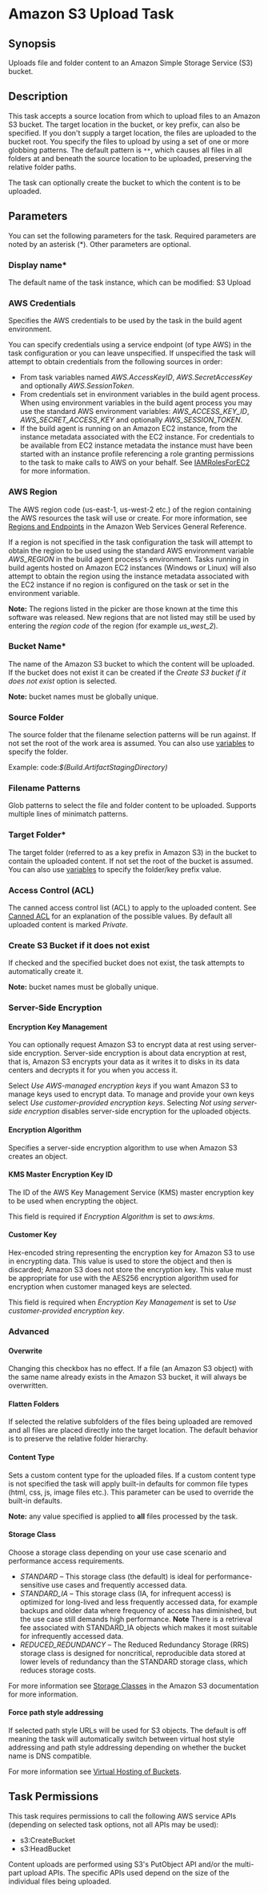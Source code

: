 # Amazon S3 Upload Task<a name="s3-upload"></a>

## Synopsis<a name="synopsis"></a>

Uploads file and folder content to an Amazon Simple Storage Service \(S3\) bucket\.

## Description<a name="description"></a>

This task accepts a source location from which to upload files to an Amazon S3 bucket\. The target location in the bucket, or key prefix, can also be specified\. If you don't supply a target location, the files are uploaded to the bucket root\. You specify the files to upload by using a set of one or more globbing patterns\. The default pattern is `**`, which causes all files in all folders at and beneath the source location to be uploaded, preserving the relative folder paths\.

The task can optionally create the bucket to which the content is to be uploaded\.

## Parameters<a name="parameters"></a>

You can set the following parameters for the task\. Required parameters are noted by an asterisk \(\*\)\. Other parameters are optional\.

### Display name\*<a name="display-name"></a>

The default name of the task instance, which can be modified: S3 Upload

### AWS Credentials<a name="aws-credentials"></a>

Specifies the AWS credentials to be used by the task in the build agent environment\.

You can specify credentials using a service endpoint \(of type AWS\) in the task configuration or you can leave unspecified\. If unspecified the task will attempt to obtain credentials from the following sources in order:
+ From task variables named *AWS\.AccessKeyID*, *AWS\.SecretAccessKey* and optionally *AWS\.SessionToken*\.
+ From credentials set in environment variables in the build agent process\. When using environment variables in the build agent process you may use the standard AWS environment variables: *AWS\_ACCESS\_KEY\_ID*, *AWS\_SECRET\_ACCESS\_KEY* and optionally *AWS\_SESSION\_TOKEN*\.
+ If the build agent is running on an Amazon EC2 instance, from the instance metadata associated with the EC2 instance\. For credentials to be available from EC2 instance metadata the instance must have been started with an instance profile referencing a role granting permissions to the task to make calls to AWS on your behalf\. See [IAMRolesForEC2](https://docs.aws.amazon.com/IAM/latest/UserGuide/id_roles_use_switch-role-ec2.html) for more information\.

### AWS Region<a name="aws-region"></a>

The AWS region code \(us\-east\-1, us\-west\-2 etc\.\) of the region containing the AWS resources the task will use or create\. For more information, see [Regions and Endpoints](https://docs.aws.amazon.com/general/latest/gr/rande.html) in the Amazon Web Services General Reference\.

If a region is not specified in the task configuration the task will attempt to obtain the region to be used using the standard AWS environment variable *AWS\_REGION* in the build agent process's environment\. Tasks running in build agents hosted on Amazon EC2 instances \(Windows or Linux\) will also attempt to obtain the region using the instance metadata associated with the EC2 instance if no region is configured on the task or set in the environment variable\.

 **Note:** The regions listed in the picker are those known at the time this software was released\. New regions that are not listed may still be used by entering the *region code* of the region \(for example *us\_west\_2*\)\.

### Bucket Name\*<a name="bucket-name"></a>

The name of the Amazon S3 bucket to which the content will be uploaded\. If the bucket does not exist it can be created if the *Create S3 bucket if it does not exist* option is selected\.

 **Note:** bucket names must be globally unique\.

### Source Folder<a name="source-folder"></a>

The source folder that the filename selection patterns will be run against\. If not set the root of the work area is assumed\. You can also use [variables](https://go.microsoft.com/fwlink/?LinkID=550988) to specify the folder\.

Example: code:*$\(Build\.ArtifactStagingDirectory\)* 

### Filename Patterns<a name="filename-patterns"></a>

Glob patterns to select the file and folder content to be uploaded\. Supports multiple lines of minimatch patterns\.

### Target Folder\*<a name="target-folder"></a>

The target folder \(referred to as a key prefix in Amazon S3\) in the bucket to contain the uploaded content\. If not set the root of the bucket is assumed\. You can also use [variables](https://go.microsoft.com/fwlink/?LinkID=550988) to specify the folder/key prefix value\.

### Access Control \(ACL\)<a name="access-control-acl"></a>

The canned access control list \(ACL\) to apply to the uploaded content\. See [Canned ACL](https://docs.aws.amazon.com/AmazonS3/latest/dev/acl-overview.html#canned-acl) for an explanation of the possible values\. By default all uploaded content is marked *Private*\.

### Create S3 Bucket if it does not exist<a name="create-s3-bucket-if-it-does-not-exist"></a>

If checked and the specified bucket does not exist, the task attempts to automatically create it\.

 **Note:** bucket names must be globally unique\.

### Server\-Side Encryption<a name="server-side-encryption"></a>

#### Encryption Key Management<a name="encryption-key-management"></a>

You can optionally request Amazon S3 to encrypt data at rest using server\-side encryption\. Server\-side encryption is about data encryption at rest, that is, Amazon S3 encrypts your data as it writes it to disks in its data centers and decrypts it for you when you access it\.

Select *Use AWS\-managed encryption keys* if you want Amazon S3 to manage keys used to encrypt data\. To manage and provide your own keys select *Use customer\-provided encryption keys*\. Selecting *Not using server\-side encryption* disables server\-side encryption for the uploaded objects\.

#### Encryption Algorithm<a name="encryption-algorithm"></a>

Specifies a server\-side encryption algorithm to use when Amazon S3 creates an object\.

#### KMS Master Encryption Key ID<a name="kms-master-encryption-key-id"></a>

The ID of the AWS Key Management Service \(KMS\) master encryption key to be used when encrypting the object\.

This field is required if *Encryption Algorithm* is set to *aws:kms*\.

#### Customer Key<a name="customer-key"></a>

Hex\-encoded string representing the encryption key for Amazon S3 to use in encrypting data\. This value is used to store the object and then is discarded; Amazon S3 does not store the encryption key\. This value must be appropriate for use with the AES256 encryption algorithm used for encryption when customer managed keys are selected\.

This field is required when *Encryption Key Management* is set to *Use customer\-provided encryption key*\.

### Advanced<a name="advanced"></a>

#### Overwrite<a name="overwrite"></a>

Changing this checkbox has no effect\. If a file \(an Amazon S3 object\) with the same name already exists in the Amazon S3 bucket, it will always be overwritten\.

#### Flatten Folders<a name="flatten-folders"></a>

If selected the relative subfolders of the files being uploaded are removed and all files are placed directly into the target location\. The default behavior is to preserve the relative folder hierarchy\.

#### Content Type<a name="content-type"></a>

Sets a custom content type for the uploaded files\. If a custom content type is not specified the task will apply built\-in defaults for common file types \(html, css, js, image files etc\.\)\. This parameter can be used to override the built\-in defaults\.

 **Note:** any value specified is applied to **all** files processed by the task\.

#### Storage Class<a name="storage-class"></a>

Choose a storage class depending on your use case scenario and performance access requirements\.
+  *STANDARD* – This storage class \(the default\) is ideal for performance\-sensitive use cases and frequently accessed data\.
+  *STANDARD\_IA* – This storage class \(IA, for infrequent access\) is optimized for long\-lived and less frequently accessed data, for example backups and older data where frequency of access has diminished, but the use case still demands high performance\. **Note** There is a retrieval fee associated with STANDARD\_IA objects which makes it most suitable for infrequently accessed data\.
+  *REDUCED\_REDUNDANCY* – The Reduced Redundancy Storage \(RRS\) storage class is designed for noncritical, reproducible data stored at lower levels of redundancy than the STANDARD storage class, which reduces storage costs\.

For more information see [Storage Classes](https://docs.aws.amazon.com/AmazonS3/latest/dev/storage-class-intro.html) in the Amazon S3 documentation for more information\.

#### Force path style addressing<a name="force-path-style-addressing"></a>

If selected path style URLs will be used for S3 objects\. The default is off meaning the task will automatically switch between virtual host style addressing and path style addressing depending on whether the bucket name is DNS compatible\.

For more information see [Virtual Hosting of Buckets](https://docs.aws.amazon.com/AmazonS3/latest/dev/VirtualHosting.html)\.

## Task Permissions<a name="task-permissions"></a>

This task requires permissions to call the following AWS service APIs \(depending on selected task options, not all APIs may be used\):
+ s3:CreateBucket
+ s3:HeadBucket

Content uploads are performed using S3's PutObject API and/or the multi\-part upload APIs\. The specific APIs used depend on the size of the individual files being uploaded\.